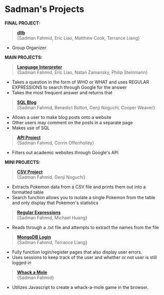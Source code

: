 Sadman's Projects
===============

<b>FINAL PROJECT:</b>
><b>[dllb](https://github.com/sadmanf/SadmansProjects/tree/master/dllb)</b><br>
  {Sadman Fahmid, Eric Liao, Matthew Cook, Terrance Liang}
  
  - Group Organizer


<b>MAIN PROJECTS:</b>

><b>[Language Interpreter](https://github.com/sadmanf/SadmansProjects/tree/master/Language_Interpreter)</b><br>
  {Sadman Fahmid, Eric Liao, Natan Zamansky, Philip Steinmann}
  
  - Takes a question in the form of WHO or WHAT and uses REGULAR EXPRESSIONS to search through Google for the answer
  - Takes the most frequent answer and returns that

><b>[SQL Blog](https://github.com/sadmanf/SadmansProjects/tree/master/SQL_Blog)</b><br>
  {Sadman Fahmid, Benedict Bolton, Genji Noguchi, Cooper Weaver}

  - Allows a user to make blog posts onto a website
  - Other users may comment on the posts in a separate page
  - Makes use of SQL

><b>[API Project](https://github.com/sadmanf/SadmansProjects/tree/master/APIproject)</b><br>
  {Sadman Fahmid, Corrin Offenholley}

  - Filters out academic websites through Google's API


<b>MINI PROJECTS:</b>

><b>[CSV Project](https://github.com/sadmanf/SadmansProjects/tree/master/CSV_Project)</b><br>
  {Sadman Fahmid, Genji Noguchi}
  
  - Extracts Pokemon data from a CSV file and prints them out into a formatted table
  - Search function allows you to isolate a single Pokemon from the table and only display that Pokemon's statistics

><b>[Regular Expressions](https://github.com/sadmanf/SadmansProjects/tree/master/RegExp)</b><br>
  {Sadman Fahmid, Michael Huang}
  
  - Reads through a .txt file and attempts to extract the names from the file

><b>[MongoDB Login](https://github.com/sadmanf/SadmansProjects/tree/master/Mongo_Login)</b><br>
  {Sadman Fahmid, Terrance Liang}

  - Fully function login/register pages that also display user errors.
  - Uses sessions to keep track of the user and whether or not user is still logged in

><b>[Whack a Mole](https://github.com/sadmanf/SadmansProjects/tree/master/Mongo_Login)</b><br>
  {Sadman Fahmid}

  - Utilizes Javascript to create a whack-a-mole game in the browser.
  
